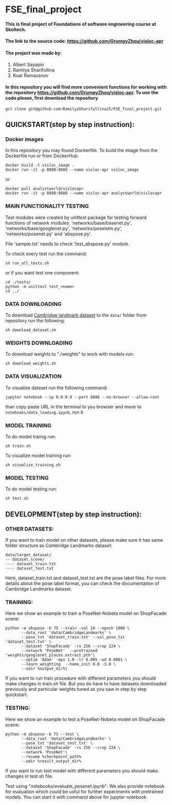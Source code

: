 # FSE_final_project

#### This is final project of Foundations of software engineering course at Skoltech.
#### The link to the source code: https://github.com/GrumpyZhou/visloc-apr
#### The project was made by: 
1) Albert Sayapin
2) Ramilya Sharifullina
3) Kuat Ramazanov

#### In this repository you will find more convenient functions for working with the repository https://github.com/GrumpyZhou/visloc-apr. To use the code please, first download the repository 
````
git clone git@github.com:RamilyaSharifullina25/FSE_final_project.git
````
## QUICKSTART(step by step instruction):

### Docker images
In this repository you may found Dockerfile. To build the image from the Dockerfile run or from DockerHub:
````
docker build -t visloc_image .
docker run -it -p 8888:8888 --name visloc-apr visloc_image
````
or

````
docker pull analystworld/vislocapr
docker run -it -p 8888:8888 --name visloc-apr analystworld/vislocapr
````

### MAIN FUNCTIONALITY TESTING

Test modules were created by unittest package for testing forward functions of network modules: 'networks/base/basenet.py',
'networks/base/googlenet.py', 'networks/poselstm.py', 'networks/posenet.py' and 'abspose.py'.

File 'sample.txt' needs to check 'test_abspose.py' module.

To check every test run the command:

````
sh run_all_tests.sh
````
or if you want test one component:

````
cd ./tests/
python -m unittest test_<name>
cd ../
````

### DATA DOWNLOADING
To download [Cambridge landmark dataset](https://www.repository.cam.ac.uk/handle/1810/251342#dataset) to the ````data/```` folder from repository run the following:

````
sh download_dataset.sh
````

### WEIGHTS DOWNLOADING
To download weights to "./weights" to work with models run:
````
sh download_weights.sh
````

### DATA VISUALIZATION
To visualize dataset run the following command:

````
jupyter notebook --ip 0.0.0.0 --port 8888 --no-browser --allow-root
````
than copy paste URL in the terminal to you browser and move to ````notebooks/data_loading.ipynb````, run it

### MODEL TRAINING
To do model trainig run:

````
sh train.sh
````
To visualize model training run:

````
sh visualize_training.sh
````

### MODEL TESTING
To do model testing run:

````
sh test.sh
````

## DEVELOPMENT(step by step instruction):

### OTHER DATASETS:
If you want to train model on other datasets, please make sure it has same folder structure as Cambridge Landmarks dataset:

````
data/target_dataset/
-- dataset_scene/
---- dataset_train.txt
---- dataset_test.txt
````
Here, dataset_train.txt and dataset_test.txt are the pose label files. For more details about the pose label format, you can check the documentation of Cambridge Landmarks dataset.

### TRAINING:
Here we show an example to train a PoseNet-Nobeta model on ShopFacade scene:

````
python -m abspose -b 75 --train -val 10 --epoch 1000 \
       --data_root 'data/CambridgeLandmarks' \
       --pose_txt 'dataset_train.txt' --val_pose_txt 'dataset_test.txt' \
       --dataset 'ShopFacade' -rs 256 --crop 224 \
       --network 'PoseNet'  --pretrained 'weights/googlenet_places.extract.pth'\
       --optim 'Adam' -eps 1.0 -lr 0.005 -wd 0.0001 \
       --learn_weighting  --homo_init 0.0 -3.0 \  
       --odir %output_dir%\
````
If you want to run train procedure with different parameters you should make changes in train.sh file. But you do have to have datasets downloaded previously and particular weights tuned as you saw in step by step quickstart.

### TESTING:
Here we show an example to test a PoseNet-Nobeta model on ShopFacade scene:

````
python -m abspose -b 75 --test \
       --data_root 'data/CambridgeLandmarks' \
       --pose_txt 'dataset_test.txt' \
       --dataset 'ShopFacade' -rs 256 --crop 224 \
       --network 'PoseNet'\
       --resume %checkpoint_path% 
       --odir %result_output_dir%
````
If you want to run test model with different parameters you should make changes in test.sh file.


Test using "notebooks/evaluate_posenet.ipynb": We also provide notebook for evaluation which could be usful for further experiments with pretrained models. You can start it with command above for jupyter notebook.
